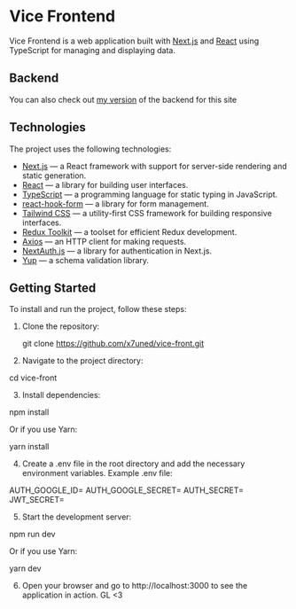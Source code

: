 # Vice Frontend

Vice Frontend is a web application built with [Next.js](https://nextjs.org/) and [React](https://reactjs.org/) using TypeScript for managing and displaying data.

## Backend

You can also check out [my version](https://github.com/x7uned/vicebackend) of the backend for this site

## Technologies

The project uses the following technologies:

- [Next.js](https://nextjs.org/) — a React framework with support for server-side rendering and static generation.
- [React](https://reactjs.org/) — a library for building user interfaces.
- [TypeScript](https://www.typescriptlang.org/) — a programming language for static typing in JavaScript.
- [react-hook-form](https://react-hook-form.com/) — a library for form management.
- [Tailwind CSS](https://tailwindcss.com/) — a utility-first CSS framework for building responsive interfaces.
- [Redux Toolkit](https://redux-toolkit.js.org/) — a toolset for efficient Redux development.
- [Axios](https://axios-http.com/) — an HTTP client for making requests.
- [NextAuth.js](https://next-auth.js.org/) — a library for authentication in Next.js.
- [Yup](https://github.com/jquense/yup) — a schema validation library.

## Getting Started

To install and run the project, follow these steps:

1. Clone the repository:
   
   git clone https://github.com/x7uned/vice-front.git
   
2. Navigate to the project directory:

  cd vice-front

3. Install dependencies:

  npm install

Or if you use Yarn:

  yarn install

4. Create a .env file in the root directory and add the necessary environment variables. Example .env file:

  AUTH_GOOGLE_ID=
  AUTH_GOOGLE_SECRET=
  AUTH_SECRET=
  JWT_SECRET=

5. Start the development server:

  npm run dev

  Or if you use Yarn:

  yarn dev

6. Open your browser and go to http://localhost:3000 to see the application in action. GL <3
